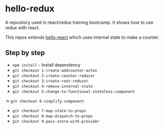 # hello-redux
A repository used in react/redux training bootcamp. It shows how to use redux with react.

This repos extends [hello-react](https://github.com/codesheepio/hello-react) which uses internal state to make a counter.

## Step by step
* `npm install` - Install dependency
* `git checkout 1-create-addcounter-acton`
* `git checkout 2-create-counter-reducer`
* `git checkout 3-create-root-reducer`
* `git checkout 4-remove-internal-state`
* `git checkout 5-change-to-functional-stateless-component`

&rarr; `git checkout 6-simplify-component`

* `git checkout 7-map-state-to-props`
* `git checkout 8-map-dispatch-to-props`
* `git checkout 9-pass-store-with-provider`
